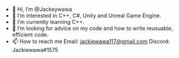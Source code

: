 - 👋 Hi, I’m @Jackeywawa
- 👀 I’m interested in C++, C#, Unity and Unreal Game Engine.
- 🌱 I’m currently learning C++.
- 💞️ I’m looking for advice on my code and how to write reusuable, efficient code.
- 📫 How to reach me 
Email: jackiewawa117@gmail.com
Discord: Jackiewawa#1575

<!---
Jackeywawa/Jackeywawa is a ✨ special ✨ repository because its `README.md` (this file) appears on your GitHub profile.
You can click the Preview link to take a look at your changes.
--->
